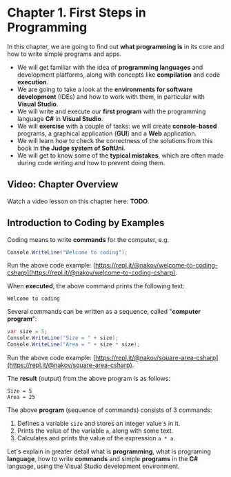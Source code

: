 # Chapter 1. First Steps in Programming

In this chapter, we are going to find out **what programming is** in its core and how to write simple programs and apps.

* We will get familiar with the idea of **programming languages** and development platforms, along with concepts like **compilation** and code **execution**.
* We are going to take a look at the **environments for software development** \(IDEs\) and how to work with them, in particular with **Visual Studio**.
* We will write and execute our **first program** with the programming language **C\#** in **Visual Studio**.
* We will **exercise** with a couple of tasks: we will create **console-based** programs, a graphical application \(**GUI**\) and a **Web** application.
* We will learn how to check the correctness of the solutions from this book in **the Judge system of SoftUni**.
* We will get to know some of the **typical mistakes**, which are often made during code writing and how to prevent doing them.

## Video: Chapter Overview

Watch a video lesson on this chapter here: **TODO**.

## Introduction to Coding by Examples

Coding means to write **commands** for the computer, e.g.

```csharp
Console.WriteLine("Welcome to coding");
```

Run the above code example: [https://repl.it/@nakov/welcome-to-coding-csharp](https://repl.it/@nakov/welcome-to-coding-csharp).

When **executed**, the above command prints the following text:

```
Welcome to coding
```

Several commands can be written as a sequence, called "**computer program**":

```csharp
var size = 5;
Console.WriteLine("Size = " + size);
Console.WriteLine("Area = " + size * size);
```

Run the above code example: [https://repl.it/@nakov/square-area-csharp](https://repl.it/@nakov/square-area-csharp).

The **result** \(output\) from the above program is as follows:

```
Size = 5
Area = 25
```

The above **program** \(sequence of commands\) consists of 3 commands:

1. Defines a variable `size` and stores an integer value `5` in it.
2. Prints the value of the variable `a`, along with some text.
3. Calculates and prints the value of the expression `a * a`.

Let's explain in greater detail what is **programming**, what is programing **language**, how to write **commands** and simple **programs** in the **C\#** language, using the Visual Studio development environment.

